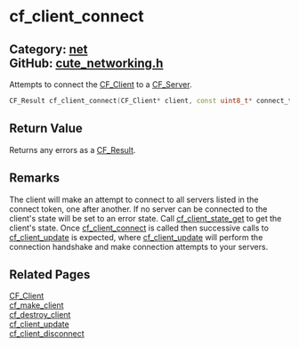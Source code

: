 [](../header.md ':include')

# cf_client_connect

Category: [net](https://github.com/RandyGaul/cute_framework/blob/master/docs/api_reference?id=net)  
GitHub: [cute_networking.h](https://github.com/RandyGaul/cute_framework/blob/master/include/cute_networking.h)  
---

Attempts to connect the [CF_Client](https://github.com/RandyGaul/cute_framework/blob/master/docs/net/cf_client.md) to a [CF_Server](https://github.com/RandyGaul/cute_framework/blob/master/docs/net/cf_server.md).

```cpp
CF_Result cf_client_connect(CF_Client* client, const uint8_t* connect_token);
```

## Return Value

Returns any errors as a [CF_Result](https://github.com/RandyGaul/cute_framework/blob/master/docs/utility/cf_result.md).

## Remarks

The client will make an attempt to connect to all servers listed in the connect token, one after
another. If no server can be connected to the client's state will be set to an error state. Call
[cf_client_state_get](https://github.com/RandyGaul/cute_framework/blob/master/docs/net/cf_client_state_get.md) to get the client's state. Once [cf_client_connect](https://github.com/RandyGaul/cute_framework/blob/master/docs/net/cf_client_connect.md) is called then successive calls to
[cf_client_update](https://github.com/RandyGaul/cute_framework/blob/master/docs/net/cf_client_update.md) is expected, where [cf_client_update](https://github.com/RandyGaul/cute_framework/blob/master/docs/net/cf_client_update.md) will perform the connection handshake and make
connection attempts to your servers.

## Related Pages

[CF_Client](https://github.com/RandyGaul/cute_framework/blob/master/docs/net/cf_client.md)  
[cf_make_client](https://github.com/RandyGaul/cute_framework/blob/master/docs/net/cf_make_client.md)  
[cf_destroy_client](https://github.com/RandyGaul/cute_framework/blob/master/docs/net/cf_destroy_client.md)  
[cf_client_update](https://github.com/RandyGaul/cute_framework/blob/master/docs/net/cf_client_update.md)  
[cf_client_disconnect](https://github.com/RandyGaul/cute_framework/blob/master/docs/net/cf_client_disconnect.md)  
